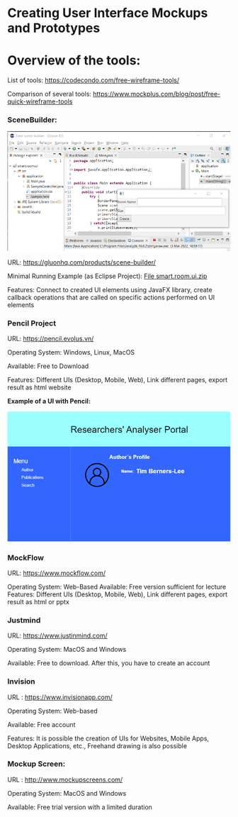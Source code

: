

# Creating User Interface Mockups and Prototypes

# Overview of the tools:

List of tools: https://codecondo.com/free-wireframe-tools/

Comparison of several tools: https://www.mockplus.com/blog/post/free-quick-wireframe-tools

### SceneBuilder: 

![Example UI Prototype with SceneBuilder](/wiki/uiprototype/scenebuilder-example.png)

URL: https://gluonhq.com/products/scene-builder/

Minimal Running Example (as Eclipse Project): [File smart.room.ui.zip](./smart.room.ui.zip)

Features: Connect to created UI elements using JavaFX library, create callback operations that are called on specific actions performed on UI elements

### Pencil Project

URL: https://pencil.evolus.vn/

Operating System: Windows, Linux, MacOS

Available: Free to Download

Features: Different UIs (Desktop, Mobile, Web), Link different pages, export result as html website

**Example of a UI with Pencil:** 

![Example UI Prototype with Pencil](/wiki/uiprototype/pencil-example.png)

### MockFlow
URL: https://www.mockflow.com/

Operating System: Web-Based
Available: Free version sufficient for lecture
Features: Different UIs (Desktop, Mobile, Web), Link different pages, export result as html or pptx

### Justmind

URL: https://www.justinmind.com/

Operating System: MacOS and Windows

Available: Free to download. After this, you have to create an account

### Invision

URL : https://www.invisionapp.com/

Operating System: Web-based

Available: Free account

Features: It is possible the creation of UIs for Websites, Mobile Apps, Desktop Applications, etc., Freehand drawing is also possible

### Mockup Screen: 

URL : http://www.mockupscreens.com/

Operating System: MacOS and Windows

Available: Free trial version with a limited duration
